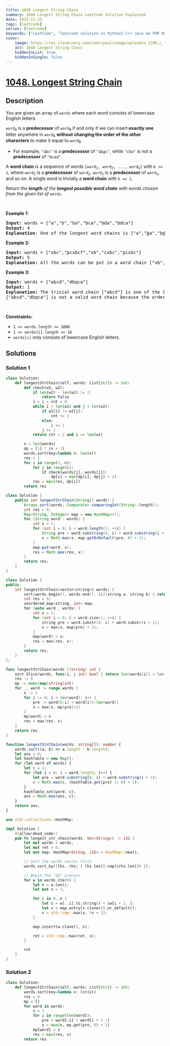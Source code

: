 ```yaml
---
title: 1048 Longest String Chain
summary: 1048 Longest String Chain LeetCode Solution Explained
date: 2022-11-25
tags: [leetcode]
series: [leetcode]
keywords: ["LeetCode", "leetcode solution in Python3 C++ Java Go PHP Ruby Swift TypeScript Rust C# JavaScript C", "1048 Longest String Chain LeetCode Solution Explained in all languages"]
cover:
    image: https://res.cloudinary.com/samirpaul/image/upload/w_1100,c_fit,co_rgb:FFFFFF,l_text:Arial_75_bold:1048 Longest String Chain - Solution Explained/problem-solving.webp
    alt: 1048 Longest String Chain
    hiddenInList: true
    hiddenInSingle: false
---
```



# [1048. Longest String Chain](https://leetcode.com/problems/longest-string-chain)


## Description

<p>You are given an array of <code>words</code> where each word consists of lowercase English letters.</p>

<p><code>word<sub>A</sub></code> is a <strong>predecessor</strong> of <code>word<sub>B</sub></code> if and only if we can insert <strong>exactly one</strong> letter anywhere in <code>word<sub>A</sub></code> <strong>without changing the order of the other characters</strong> to make it equal to <code>word<sub>B</sub></code>.</p>

<ul>
	<li>For example, <code>&quot;abc&quot;</code> is a <strong>predecessor</strong> of <code>&quot;ab<u>a</u>c&quot;</code>, while <code>&quot;cba&quot;</code> is not a <strong>predecessor</strong> of <code>&quot;bcad&quot;</code>.</li>
</ul>

<p>A <strong>word chain</strong><em> </em>is a sequence of words <code>[word<sub>1</sub>, word<sub>2</sub>, ..., word<sub>k</sub>]</code> with <code>k &gt;= 1</code>, where <code>word<sub>1</sub></code> is a <strong>predecessor</strong> of <code>word<sub>2</sub></code>, <code>word<sub>2</sub></code> is a <strong>predecessor</strong> of <code>word<sub>3</sub></code>, and so on. A single word is trivially a <strong>word chain</strong> with <code>k == 1</code>.</p>

<p>Return <em>the <strong>length</strong> of the <strong>longest possible word chain</strong> with words chosen from the given list of </em><code>words</code>.</p>

<p>&nbsp;</p>
<p><strong class="example">Example 1:</strong></p>

<pre>
<strong>Input:</strong> words = [&quot;a&quot;,&quot;b&quot;,&quot;ba&quot;,&quot;bca&quot;,&quot;bda&quot;,&quot;bdca&quot;]
<strong>Output:</strong> 4
<strong>Explanation</strong>: One of the longest word chains is [&quot;a&quot;,&quot;<u>b</u>a&quot;,&quot;b<u>d</u>a&quot;,&quot;bd<u>c</u>a&quot;].
</pre>

<p><strong class="example">Example 2:</strong></p>

<pre>
<strong>Input:</strong> words = [&quot;xbc&quot;,&quot;pcxbcf&quot;,&quot;xb&quot;,&quot;cxbc&quot;,&quot;pcxbc&quot;]
<strong>Output:</strong> 5
<strong>Explanation:</strong> All the words can be put in a word chain [&quot;xb&quot;, &quot;xb<u>c</u>&quot;, &quot;<u>c</u>xbc&quot;, &quot;<u>p</u>cxbc&quot;, &quot;pcxbc<u>f</u>&quot;].
</pre>

<p><strong class="example">Example 3:</strong></p>

<pre>
<strong>Input:</strong> words = [&quot;abcd&quot;,&quot;dbqca&quot;]
<strong>Output:</strong> 1
<strong>Explanation:</strong> The trivial word chain [&quot;abcd&quot;] is one of the longest word chains.
[&quot;abcd&quot;,&quot;dbqca&quot;] is not a valid word chain because the ordering of the letters is changed.
</pre>

<p>&nbsp;</p>
<p><strong>Constraints:</strong></p>

<ul>
	<li><code>1 &lt;= words.length &lt;= 1000</code></li>
	<li><code>1 &lt;= words[i].length &lt;= 16</code></li>
	<li><code>words[i]</code> only consists of lowercase English letters.</li>
</ul>

## Solutions

### Solution 1

<!-- tabs:start -->

```python
class Solution:
    def longestStrChain(self, words: List[str]) -> int:
        def check(w1, w2):
            if len(w2) - len(w1) != 1:
                return False
            i = j = cnt = 0
            while i < len(w1) and j < len(w2):
                if w1[i] != w2[j]:
                    cnt += 1
                else:
                    i += 1
                j += 1
            return cnt < 2 and i == len(w1)

        n = len(words)
        dp = [1] * (n + 1)
        words.sort(key=lambda x: len(x))
        res = 1
        for i in range(1, n):
            for j in range(i):
                if check(words[j], words[i]):
                    dp[i] = max(dp[i], dp[j] + 1)
            res = max(res, dp[i])
        return res
```

```java
class Solution {
    public int longestStrChain(String[] words) {
        Arrays.sort(words, Comparator.comparingInt(String::length));
        int res = 0;
        Map<String, Integer> map = new HashMap<>();
        for (String word : words) {
            int x = 1;
            for (int i = 0; i < word.length(); ++i) {
                String pre = word.substring(0, i) + word.substring(i + 1);
                x = Math.max(x, map.getOrDefault(pre, 0) + 1);
            }
            map.put(word, x);
            res = Math.max(res, x);
        }
        return res;
    }
}
```

```cpp
class Solution {
public:
    int longestStrChain(vector<string>& words) {
        sort(words.begin(), words.end(), [&](string a, string b) { return a.size() < b.size(); });
        int res = 0;
        unordered_map<string, int> map;
        for (auto word : words) {
            int x = 1;
            for (int i = 0; i < word.size(); ++i) {
                string pre = word.substr(0, i) + word.substr(i + 1);
                x = max(x, map[pre] + 1);
            }
            map[word] = x;
            res = max(res, x);
        }
        return res;
    }
};
```

```go
func longestStrChain(words []string) int {
	sort.Slice(words, func(i, j int) bool { return len(words[i]) < len(words[j]) })
	res := 0
	mp := make(map[string]int)
	for _, word := range words {
		x := 1
		for i := 0; i < len(word); i++ {
			pre := word[0:i] + word[i+1:len(word)]
			x = max(x, mp[pre]+1)
		}
		mp[word] = x
		res = max(res, x)
	}
	return res
}
```

```ts
function longestStrChain(words: string[]): number {
    words.sort((a, b) => a.length - b.length);
    let ans = 0;
    let hashTable = new Map();
    for (let word of words) {
        let c = 1;
        for (let i = 0; i < word.length; i++) {
            let pre = word.substring(0, i) + word.substring(i + 1);
            c = Math.max(c, (hashTable.get(pre) || 0) + 1);
        }
        hashTable.set(word, c);
        ans = Math.max(ans, c);
    }
    return ans;
}
```

```rust
use std::collections::HashMap;

impl Solution {
    #[allow(dead_code)]
    pub fn longest_str_chain(words: Vec<String>) -> i32 {
        let mut words = words;
        let mut ret = 0;
        let mut map: HashMap<String, i32> = HashMap::new();

        // Sort the words vector first
        words.sort_by(|lhs, rhs| { lhs.len().cmp(&rhs.len()) });

        // Begin the "dp" process
        for w in words.iter() {
            let n = w.len();
            let mut x = 1;

            for i in 0..n {
                let s = w[..i].to_string() + &w[i + 1..];
                let v = map.entry(s.clone()).or_default();
                x = std::cmp::max(x, *v + 1);
            }

            map.insert(w.clone(), x);

            ret = std::cmp::max(ret, x);
        }

        ret
    }
}
```

<!-- tabs:end -->

### Solution 2

<!-- tabs:start -->

```python
class Solution:
    def longestStrChain(self, words: List[str]) -> int:
        words.sort(key=lambda x: len(x))
        res = 0
        mp = {}
        for word in words:
            x = 1
            for i in range(len(word)):
                pre = word[:i] + word[i + 1 :]
                x = max(x, mp.get(pre, 0) + 1)
            mp[word] = x
            res = max(res, x)
        return res
```

<!-- tabs:end -->

<!-- end -->
